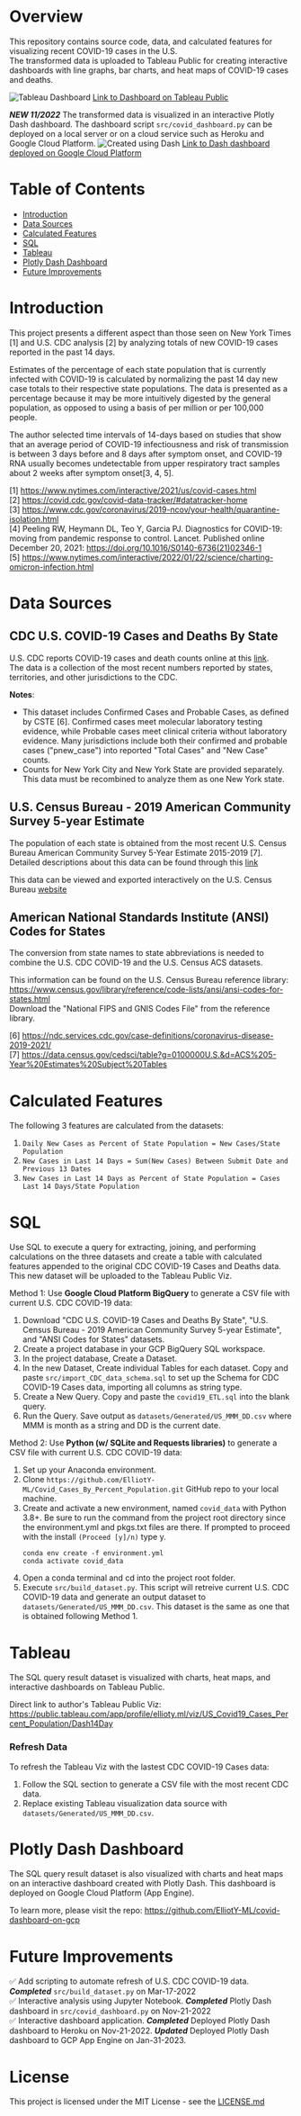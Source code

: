 # Overview
This repository contains source code, data, and calculated features for visualizing recent COVID-19 cases in the U.S.  
The transformed data is uploaded to Tableau Public for creating interactive dashboards with line graphs, bar charts, and heat maps of COVID-19 cases and deaths.

![Tableau Dashboard](/img/TableauScreenShot.JPG)
[Link to Dashboard on Tableau Public](https://public.tableau.com/views/US_Covid19_Cases_Percent_Population/Dash14Day?:language=en-US&:display_count=n&:origin=viz_share_link)

***NEW 11/2022*** The transformed data is visualized in an interactive Plotly Dash dashboard. The dashboard script `src/covid_dashboard.py` can be deployed on a local server or on a cloud service such as Heroku and Google Cloud Platform.
![Created using Dash](/img/PlotlyDashScreenShot.JPG)
[Link to Dash dashboard deployed on Google Cloud Platform](https://covid-dash-374301.ue.r.appspot.com/)

# Table of Contents
- [Introduction](#introduction)
- [Data Sources](#data-sources)
- [Calculated Features](#calculated-features)
- [SQL](#sql)
- [Tableau](#tableau)
- [Plotly Dash Dashboard](#dash-app)
- [Future Improvements](#future-improvements)


# Introduction  
  
This project presents a different aspect than those seen on New York Times [1] and U.S. CDC analysis [2] by analyzing totals of new COVID-19 cases reported in the past 14 days.  

Estimates of the percentage of each state population that is currently infected with COVID-19 is calculated by normalizing the past 14 day new case totals to their respective state populations. 
The data is presented as a percentage because it may be more intuitively digested by the general population, as opposed to using a basis of per million or per 100,000 people.

The author selected time intervals of 14-days based on studies that show that an average period of COVID-19 infectiousness and risk of transmission is between 3 days before and 8 days after symptom onset, 
and COVID-19 RNA usually becomes undetectable from upper respiratory tract samples about 2 weeks after symptom onset[3, 4, 5].

[1]  https://www.nytimes.com/interactive/2021/us/covid-cases.html  
[2]  https://covid.cdc.gov/covid-data-tracker/#datatracker-home  
[3]  https://www.cdc.gov/coronavirus/2019-ncov/your-health/quarantine-isolation.html  
[4]  Peeling RW, Heymann DL, Teo Y, Garcia PJ. Diagnostics for COVID-19: moving from pandemic response to control. Lancet. Published online December 20, 2021: https://doi.org/10.1016/S0140-6736(21)02346-1  
[5]  https://www.nytimes.com/interactive/2022/01/22/science/charting-omicron-infection.html


# Data Sources

## CDC U.S. COVID-19 Cases and Deaths By State  
U.S. CDC reports COVID-19 cases and death counts online at this [link](https://data.cdc.gov/Case-Surveillance/United-States-COVID-19-Cases-and-Deaths-by-State-o/9mfq-cb36).  
The data is a collection of the most recent numbers reported by states, territories, and other jurisdictions to the CDC.

**Notes**:  
-  This dataset includes Confirmed Cases and Probable Cases, as defined by CSTE [6]. Confirmed cases meet molecular laboratory testing evidence, while Probable cases meet clinical criteria without laboratory evidence. 
Many jurisdictions include both their confirmed and probable cases ("pnew_case") into reported "Total Cases" and "New Case" counts.
-  Counts for New York City and New York State are provided separately.  This data must be recombined to analyze them as one New York state.



## U.S. Census Bureau - 2019 American Community Survey 5-year Estimate 
The population of each state is obtained from the most recent U.S. Census Bureau American Community Survey 5-Year Estimate 2015-2019 [7].  Detailed descriptions about this data can be found through this [link](https://www.census.gov/acs/www/data/data-tables-and-tools/narrative-profiles/2019/report.php?geotype=nation&usVal=us)   
 
This data can be viewed and exported interactively on the U.S. Census Bureau [website](https://data.census.gov/cedsci/table?g=0100000U.S.,%240400000&tid=ACSST5Y2019.S0101)  




## American National Standards Institute (ANSI) Codes for States
The conversion from state names to state abbreviations is needed to combine the U.S. CDC COVID-19 and the U.S. Census ACS datasets. 
 
This information can be found on the U.S. Census Bureau reference library: https://www.census.gov/library/reference/code-lists/ansi/ansi-codes-for-states.html  
Download the "National FIPS and GNIS Codes File" from the reference library.


[6]  https://ndc.services.cdc.gov/case-definitions/coronavirus-disease-2019-2021/  
[7]  https://data.census.gov/cedsci/table?g=0100000U.S.&d=ACS%205-Year%20Estimates%20Subject%20Tables


# Calculated Features
The following 3 features are calculated from the datasets:
1.  `Daily New Cases as Percent of State Population = New Cases/State Population`
2.  `New Cases in Last 14 Days = Sum(New Cases) Between Submit Date and Previous 13 Dates`
3.  `New Cases in Last 14 Days as Percent of State Population = Cases Last 14 Days/State Population`



# SQL
Use SQL to execute a query for extracting, joining, and performing calculations on the three datasets and create 
a table with calculated features appended to the original CDC COVID-19 Cases and Deaths data. This new dataset will be uploaded to the Tableau Public Viz.

Method 1: Use **Google Cloud Platform BigQuery** to generate a CSV file with current U.S. CDC COVID-19 data:
1.  Download "CDC U.S. COVID-19 Cases and Deaths By State", "U.S. Census Bureau - 2019 American Community Survey 5-year Estimate", and "ANSI Codes for States" datasets.
2.  Create a project database in your GCP BigQuery SQL workspace.  
3.  In the project database, Create a Dataset.
4.  In the new Dataset, Create individual Tables for each dataset. Copy and paste `src/import_CDC_data_schema.sql` to set up the Schema for CDC COVID-19 Cases data, importing all columns as string type.  
5.  Create a New Query. Copy and paste the `covid19_ETL.sql` into the blank query.  
6.  Run the Query. Save output as `datasets/Generated/US_MMM_DD.csv` where MMM is month as a string and DD is the current date.

Method 2: Use **Python (w/ SQLite and Requests libraries)** to generate a CSV file with current U.S. CDC COVID-19 data:
1. Set up your Anaconda environment.  
2. Clone `https://github.com/ElliotY-ML/Covid_Cases_By_Percent_Population.git` GitHub repo to your local machine.
3. Create and activate a new environment, named `covid_data` with Python 3.8+. Be sure to run the command from the project root directory since the environment.yml and pkgs.txt files are there. 
If prompted to proceed with the install `(Proceed [y]/n)` type y.
	```
	conda env create -f environment.yml
	conda activate covid_data
	```
4. Open a conda terminal and cd into the project root folder. 
5. Execute `src/build_dataset.py`.  This script will retreive current U.S. CDC COVID-19 data and generate an output dataset to `datasets/Generated/US_MMM_DD.csv`. 
This dataset is the same as one that is obtained following Method 1.


# Tableau
The SQL query result dataset is visualized with charts, heat maps, and interactive dashboards on Tableau Public.

Direct link to author's Tableau Public Viz: https://public.tableau.com/app/profile/ellioty.ml/viz/US_Covid19_Cases_Percent_Population/Dash14Day

### Refresh Data
To refresh the Tableau Viz with the lastest CDC COVID-19 Cases data:
1. Follow the SQL section to generate a CSV file with the most recent CDC data.  
2. Replace existing Tableau visualization data source with `datasets/Generated/US_MMM_DD.csv`.

# <a name="dash-app"></a>Plotly Dash Dashboard
The SQL query result dataset is also visualized with charts and heat maps on an interactive dashboard created with Plotly Dash. 
This dashboard is deployed on Google Cloud Platform (App Engine).

To learn more, please visit the repo: https://github.com/ElliotY-ML/covid-dashboard-on-gcp

# Future Improvements 
✅ Add scripting to automate refresh of U.S. CDC COVID-19 data.  ***Completed*** `src/build_dataset.py` on Mar-17-2022  
✅ Interactive analysis using Jupyter Notebook. ***Completed*** Plotly Dash dashboard in `src/covid_dashboard.py` on Nov-21-2022  
✅ Interactive dashboard application. ***Completed*** Deployed Plotly Dash dashboard to Heroku on Nov-21-2022. ***Updated*** Deployed Plotly Dash dashboard to GCP App Engine on Jan-31-2023.

# License

This project is licensed under the MIT License - see the [LICENSE.md](LICENSE.md)